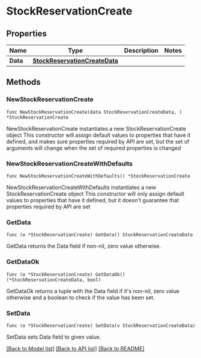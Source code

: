 # StockReservationCreate

## Properties

Name | Type | Description | Notes
------------ | ------------- | ------------- | -------------
**Data** | [**StockReservationCreateData**](StockReservationCreateData.md) |  | 

## Methods

### NewStockReservationCreate

`func NewStockReservationCreate(data StockReservationCreateData, ) *StockReservationCreate`

NewStockReservationCreate instantiates a new StockReservationCreate object
This constructor will assign default values to properties that have it defined,
and makes sure properties required by API are set, but the set of arguments
will change when the set of required properties is changed

### NewStockReservationCreateWithDefaults

`func NewStockReservationCreateWithDefaults() *StockReservationCreate`

NewStockReservationCreateWithDefaults instantiates a new StockReservationCreate object
This constructor will only assign default values to properties that have it defined,
but it doesn't guarantee that properties required by API are set

### GetData

`func (o *StockReservationCreate) GetData() StockReservationCreateData`

GetData returns the Data field if non-nil, zero value otherwise.

### GetDataOk

`func (o *StockReservationCreate) GetDataOk() (*StockReservationCreateData, bool)`

GetDataOk returns a tuple with the Data field if it's non-nil, zero value otherwise
and a boolean to check if the value has been set.

### SetData

`func (o *StockReservationCreate) SetData(v StockReservationCreateData)`

SetData sets Data field to given value.



[[Back to Model list]](../README.md#documentation-for-models) [[Back to API list]](../README.md#documentation-for-api-endpoints) [[Back to README]](../README.md)


